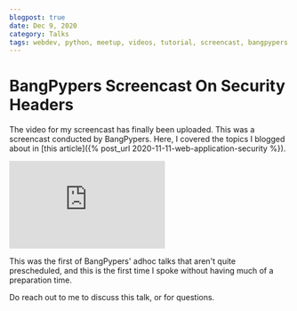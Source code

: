 ```yaml
---
blogpost: true
date: Dec 9, 2020
category: Talks
tags: webdev, python, meetup, videos, tutorial, screencast, bangpypers
---
```

# BangPypers Screencast On Security Headers

The video for my screencast has finally been uploaded. This was a screencast conducted by BangPypers.
Here, I covered the topics I blogged about in [this article]({% post_url 2020-11-11-web-application-security %}).


<iframe
    width="280"
    height="158"
    src="https://www.youtube.com/embed/xickNijifOs"
    frameborder="0"
    allow="accelerometer; autoplay; encrypted-media; gyroscope; picture-in-picture"
    allowfullscreen>
</iframe>

This was the first of BangPypers' adhoc talks that aren't quite prescheduled, and this is the first time I spoke without having much of a preparation time.

Do reach out to me to discuss this talk, or for questions.
